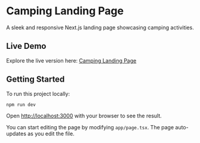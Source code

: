 # Camping Landing Page

A sleek and responsive Next.js landing page showcasing camping activities.

## Live Demo

Explore the live version here: [Camping Landing Page](https://camping-landing-page.onrender.com)

## Getting Started

To run this project locally:


```bash
npm run dev
```

Open [http://localhost:3000](http://localhost:3000) with your browser to see the result.

You can start editing the page by modifying `app/page.tsx`. The page auto-updates as you edit the file.

